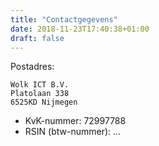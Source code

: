 ```yaml
---
title: "Contactgegevens"
date: 2018-11-23T17:40:38+01:00
draft: false
---
```


Postadres:

```
Wolk ICT B.V.
Platolaan 338
6525KD Nijmegen
```

* KvK-nummer: 72997788
* RSIN (btw-nummer): ...
